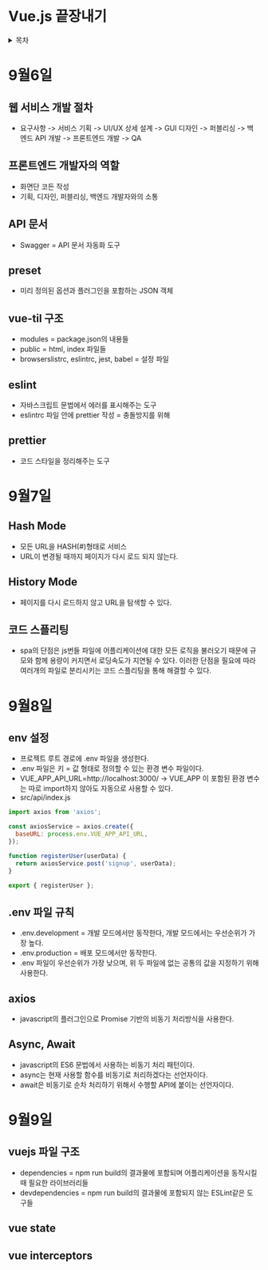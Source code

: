 # Vue.js 끝장내기
<details>
    <summary>목차</summary>
 
- [9월6일](#9월6일)
  * [웹 서비스 개발 절차](#웹-서비스-개발-절차)
  * [프론트엔드 개발자의 역할](#프론트엔드-개발자의-역할)
  * [API 문서](#API-문서)
- [9월7일](#9월7일)
  * [Hash Mode](#Hash-Mode)
  * [History Mode](#History-Mode)
  * [코드 스플리팅](#코드-스플리팅)
- [9월8일](#9월8일)
  * [env 설정](#env-설정)
  * [.env 파일 규칙](#.env-파일-규칙)
  * [axios](#axios)
  * [Async, Await](#Async,-Await)
- [9월9일](#9월9일)
  * [vuejs 파일 구조](#vuejs-파일-구조)
  * [vue state](#vue-state)
  * [vue interceptors](#vue-interceptors)

</details>

# 9월6일
## 웹 서비스 개발 절차
- 요구사항 -> 서비스 기획 -> UI/UX 상세 설계 -> GUI 디자인 -> 퍼블리싱 -> 백엔드 API 개발 -> 프론트엔드 개발 -> QA

## 프론트엔드 개발자의 역할
- 화면단 코든 작성
- 기획, 디자인, 퍼블리싱, 백엔드 개발자와의 소통

## API 문서
- Swagger = API 문서 자동화 도구

## preset
- 미리 정의된 옵션과 플러그인을 포함하는 JSON 객체

## vue-til 구조
- modules = package.json의 내용들
- public = html, index 파일들
- browserslistrc, eslintrc, jest, babel = 설정 파일

## eslint
- 자바스크립트 문법에서 에러를 표시해주는 도구
- eslintrc 파일 안에 prettier 작성 = 충돌방지를 위해

## prettier
- 코드 스타일을 정리해주는 도구

# 9월7일
## Hash Mode
- 모든 URL을 HASH(#)형태로 서비스
- URL이 변경될 때까지 페이지가 다시 로드 되지 않는다.

## History Mode
- 페이지를 다시 로드하지 않고 URL을 탐색할 수 있다.

## 코드 스플리팅
- spa의 단점은 js번들 파일에 어플리케이션에 대한 모든 로직을 불러오기 때문에 규모와 함께 용량이 커지면서 로딩속도가 지연될 수 있다. 이러한 단점을 필요에 따라 여러개의 파일로 분리시키는 코드 스플리팅을 통해 해결할 수 있다.

# 9월8일
## env 설정
- 프로젝트 루트 경로에 .env 파일을 생성한다.
- .env 파일은 키 = 값 형태로 정의할 수 있는 환경 변수 파일이다.
- VUE_APP_API_URL=http://localhost:3000/ -> VUE_APP 이 포함된 환경 변수는 따로 import하지 않아도 자동으로 사용할 수 있다.
- src/api/index.js
~~~javascript
import axios from 'axios';

const axiosService = axios.create({
  baseURL: process.env.VUE_APP_API_URL,
});

function registerUser(userData) {
  return axiosService.post('signup', userData);
}

export { registerUser };
~~~

## .env 파일 규칙
- .env.development = 개발 모드에서만 동작한다, 개발 모드에서는 우선순위가 가장 높다.
- .env.production = 배포 모드에서만 동작한다.
- .env 파일이 우선순위가 가장 낮으며, 위 두 파일에 없는 공통의 값을 지정하기 위해 사용한다.

## axios
- javascript의 플러그인으로 Promise 기반의 비동기 처리방식을 사용한다.

## Async, Await
- javascript의 ES6 문법에서 사용하는 비동기 처리 패턴이다.
- async는 현재 사용할 함수를 비동기로 처리하겠다는 선언자이다.
- await은 비동기로 순차 처리하기 위해서 수행할 API에 붙이는 선언자이다.

# 9월9일
## vuejs 파일 구조
- dependencies = npm run build의 결과물에 포함되며 어플리케이션을 동작시킬 때 필요한 라이브러리들
- devdependencies = npm run build의 결과물에 포함되지 않는 ESLint같은 도구들

## vue state

## vue interceptors
